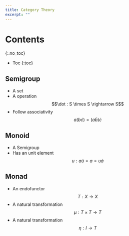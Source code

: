 ```yaml
---
title: Category Theory
excerpt: ""
---
```

# Contents
{:.no_toc}

* Toc
{:toc}

## Semigroup
+ A set
+ A operation $$\dot : S \times S \rightarrow S$$
+ Follow associativity $$a \dot (b \dot c) = (a \dot b) \dot c$$

## Monoid
+ A Semigroup
+ Has an unit element $$u : a \dot u = a = u \dot a$$

## Monad
+ An endofunctor $$T: X \rightarrow X$$
+ A natural transformation $$\mu: T \times T \rightarrow T$$
+ A natural transformation $$\eta: I \rightarrow T$$
